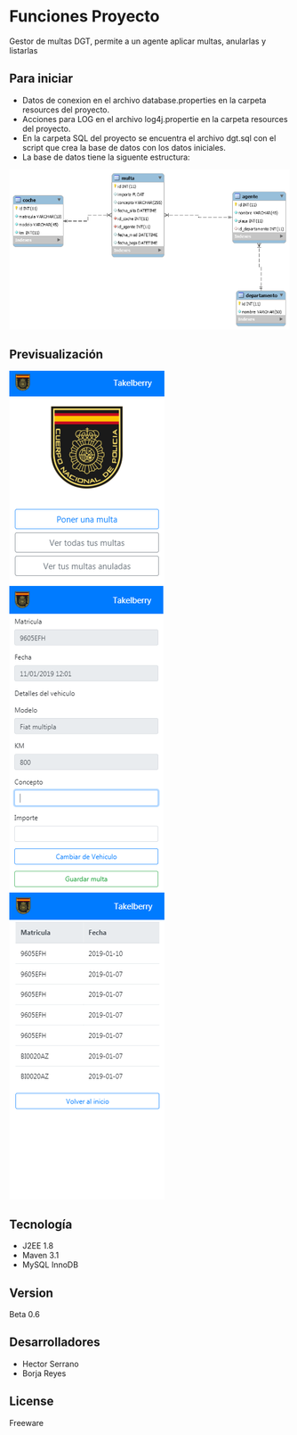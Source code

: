 # Funciones Proyecto

Gestor de multas DGT, permite a un agente aplicar multas, anularlas y listarlas 
## Para iniciar

* Datos de conexion en el archivo database.properties en la carpeta resources del proyecto.
* Acciones para LOG en el archivo log4j.propertie en la carpeta resources del proyecto.
* En la carpeta SQL del proyecto se encuentra el archivo dgt.sql con el script que crea la base de datos con los datos iniciales.
* La base de datos tiene la siguente estructura:

<img src="https://github.com/AjRoBSeYeR/PruebasIpartek/blob/master/dgt/src/main/resources/eer.png">


## Previsualización

<img class="display:inline-block" src="https://github.com/AjRoBSeYeR/PruebasIpartek/blob/master/dgt/src/main/resources/dgt.png">
<img class="display:inline-block" src="https://github.com/AjRoBSeYeR/PruebasIpartek/blob/master/dgt/src/main/resources/dgt2.png">
<img class="display:inline-block" src="https://github.com/AjRoBSeYeR/PruebasIpartek/blob/master/dgt/src/main/resources/dgt3.png">


## Tecnología

* J2EE 1.8
* Maven 3.1
* MySQL InnoDB

## Version

Beta 0.6

## Desarrolladores

* Hector Serrano
* Borja Reyes


## License

Freeware

